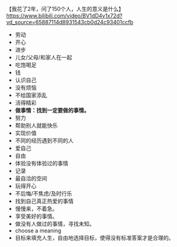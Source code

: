  【我花了2年，问了150个人，人生的意义是什么】https://www.bilibili.com/video/BV1dD4y1x72d?vd_source=65887114d8931543cb0d24c93401ccfb
- 劳动
- 开心
- 进步
- 儿女/父母/和家人在一起
- 吃饱喝足
- 钱
- 认识自己
- 没有烦恼
- 不给国家添乱
- 活得精彩
- **做事情：找到一定要做的事情。**
- 努力
- 帮助别人就能快乐
- 实现价值
- 不同的经历遇到不同的人
- 爱自己
- 自由
- 体验没有体验过的事情
- 记录
- 最自洽的空间
- 玩得开心
- 不后悔/不焦虑/及时行乐
- 找到自己真正热爱的事情
- 慢慢来，不着急。
- 享受美好的事情。
- 做没有人做过的事情，寻找未知。
- choose a meaning
- 目标来填充人生，自由地选择目标，使得没有标准答案才是合理的。